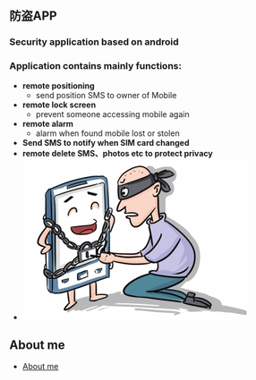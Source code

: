 ## 防盗APP

### Security application based on android 
### Application contains mainly functions: 
* **remote positioning**
  * send position SMS to owner of Mobile 
* **remote lock screen**
  * prevent someone accessing mobile again
* **remote alarm**
  * alarm when found mobile lost or stolen
* **Send SMS to notify when SIM card changed**
* **remote delete SMS、photos etc to protect privacy**
* ![fdsystem](/res/drawable-hdpi/fds.jpg)

## About me
* [About me](http://about.me/lpctjut)
